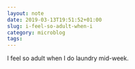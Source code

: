 ```yaml
---
layout: note
date: 2019-03-13T19:51:52+01:00
slug: i-feel-so-adult-when-i
category: microblog
tags:
---
```

I feel so adult when I do laundry mid-week.

